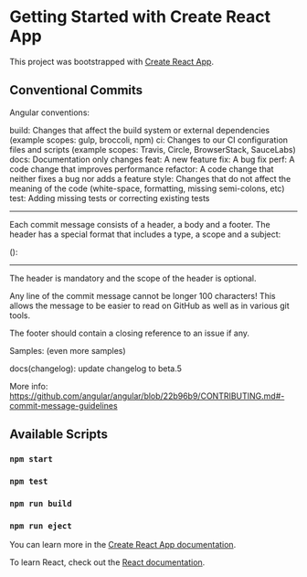 # Getting Started with Create React App

This project was bootstrapped with [Create React App](https://github.com/facebook/create-react-app).

## Conventional Commits

Angular conventions:

build: Changes that affect the build system or external dependencies (example scopes: gulp, broccoli, npm)
ci: Changes to our CI configuration files and scripts (example scopes: Travis, Circle, BrowserStack, SauceLabs)
docs: Documentation only changes
feat: A new feature
fix: A bug fix
perf: A code change that improves performance
refactor: A code change that neither fixes a bug nor adds a feature
style: Changes that do not affect the meaning of the code (white-space, formatting, missing semi-colons, etc)
test: Adding missing tests or correcting existing tests

---

Each commit message consists of a header, a body and a footer. The header has a special format that includes a type, a scope and a subject:

<type>(<scope>): <subject>
<BLANK LINE>

<body>
<BLANK LINE>
<footer>

---

The header is mandatory and the scope of the header is optional.

Any line of the commit message cannot be longer 100 characters! This allows the message to be easier to read on GitHub as well as in various git tools.

The footer should contain a closing reference to an issue if any.

Samples: (even more samples)

docs(changelog): update changelog to beta.5

More info: https://github.com/angular/angular/blob/22b96b9/CONTRIBUTING.md#-commit-message-guidelines

## Available Scripts

### `npm start`

### `npm test`

### `npm run build`

### `npm run eject`

You can learn more in the [Create React App documentation](https://facebook.github.io/create-react-app/docs/getting-started).

To learn React, check out the [React documentation](https://reactjs.org/).
